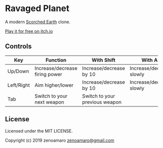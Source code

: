 # Ravaged Planet

A modern [Scorched Earth](https://en.wikipedia.org/wiki/Scorched_Earth_(video_game)) clone.

[Play it for free on itch.io](https://pastry.itch.io/ravaged-planet)

## Controls

| Key | Function | With Shift | With Alt |
|-|-|-|-|
| Up/Down | Increase/decrease firing power | Increase/decrease by 10 | Increase/decrease slowly |
| Left/Right | Aim higher/lower | Increase/decrease by 10 | Increase/decrease slowly |
| Tab | Switch to your next weapon | Switch to your previous weapon | |

## License

Licensed under the MIT LICENSE.

Copyright (c) 2019 zenoamaro <zenoamaro@gmail.com>
